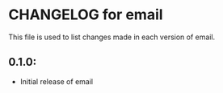 # CHANGELOG for email

This file is used to list changes made in each version of email.

## 0.1.0:

* Initial release of email

